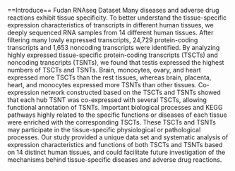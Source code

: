 
==Introduce==
Fudan RNAseq Dataset
Many diseases and adverse drug reactions exhibit tissue specificity. To better understand the tissue-specific expression characteristics of transcripts in different human tissues, we deeply sequenced RNA samples from 14 different human tissues. After filtering many lowly expressed transcripts, 24,729 protein-coding transcripts and 1,653 noncoding transcripts were identified. By analyzing highly expressed tissue-specific protein-coding transcripts (TSCTs) and noncoding transcripts (TSNTs), we found that testis expressed the highest numbers of TSCTs and TSNTs. Brain, monocytes, ovary, and heart expressed more TSCTs than the rest tissues, whereas brain, placenta, heart, and monocytes expressed more TSNTs than other tissues. Co-expression network constructed based on the TSCTs and TSNTs showed that each hub TSNT was co-expressed with several TSCTs, allowing functional annotation of TSNTs. Important biological processes and KEGG pathways highly related to the specific functions or diseases of each tissue were enriched with the corresponding TSCTs. These TSCTs and TSNTs may participate in the tissue-specific physiological or pathological processes. Our study provided a unique data set and systematic analysis of expression characteristics and functions of both TSCTs and TSNTs based on 14 distinct human tissues, and could facilitate future investigation of the mechanisms behind tissue-specific diseases and adverse drug reactions.
